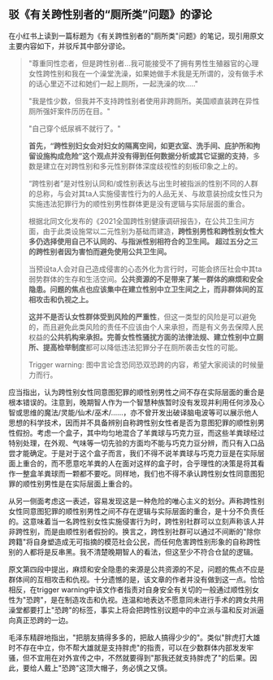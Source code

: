 ## 驳《有关跨性别者的“厕所类”问题》的谬论

在小红书上读到一篇标题为《有关跨性别者的"厕所类"问题》的笔记，现引用原文主要内容如下，并驳斥其中部分谬论。

> "尊重同性恋者，但是跨性别者...我可能接受不了拥有男性生殖器官的心理女性跨性别和我在一个澡堂洗澡，如果她做手术我是无所谓的，没有做手术的话心里迈不过和她们一起上厕所，一起洗澡的坎....."
>
> "我是性少数，但我并不支持跨性别者使用非跨厕所。美国顺直装跨在异性厕所强奸案件历历在目。"
>
> "自己穿个纸尿裤不就行了。"
>
> **首先，“跨性别妇女会对妇女的隔离空间，如更衣室、洗手间、庇护所和拘留设施构成危险”这个观点并没有得到任何数据分析或其它证据的支持**，多数是建立在对跨性别和多元性别群体深度歧视性的刻板印象之上的。
>
> “跨性别者”是对性别认同和/或性别表达与出生时被指派的性别不同的人群的总称，与会对其ta人实施侵害性行为的人品无关、与故意装扮成女性只为实施违法犯罪行为的顺性别男性群体更是没有逻辑与实际层面的重合。
>
> 根据北同文化发布的《2021全国跨性别健康调研报告》，在公共卫生间方面，由于此类设施常以二元性别为基础而建造，**跨性别男性和跨性别女性大多仍选择使用自己不认同的、与指派性别相符合的卫生间。 超过五分之三的跨性别者因为害怕而避免使用公共卫生间。**
>
> 当预设ta人会对自己造成侵害的心态外化为言行时，可能会挤压社会中其ta弱势群体的生存和生活空间。**公共资源的不足带来了某一群体的麻烦和安全隐患。问题的焦点也应该集中在建立性别中立卫生间之上，而非群体间的互相攻击和仇视之上。**
>
> **这并不是否认女性群体受到风险的严重性**，但这一类型的风险是可以避免的，而且避免此类风险的责任不应该由个人来承担，而是有义务去保障人民权益的**公共机构来承担。完善女性性骚扰方面的法律法规、建立性别中立厕所、提高检举制度**都可以降低违法犯罪分子在厕所袭击女性的可能。
>
> Trigger warning: 图中言论含恐同恐双恐跨的内容，希望大家阅读的时候量力而行。

应当指出，认为跨性别女性同意图犯罪的顺性别男性之间不存在实际层面的重合是根本错误的。注意到，晚期智人作为一个智慧种族暂时没有发现并利用任何涉及心智或思维的魔法/灵能/仙术/巫术/……，亦不曾开发出破译脑电波等可以展示他人思想的科学技术，因而并不具备辨别自称跨性别女性者是否为意图犯罪的顺性别男性假扮。考虑一个盒子，其中均匀地混合了羊粪球与巧克力豆，而这些羊粪球经过特别处理，在外观、气味等一切先验的方面均不能与巧克力豆分辨，而只有入口品尝才能确定。于是对于这个盒子而言，我们不得不说羊粪球与巧克力豆是在实际层面上重合的，而不愿意吃羊粪的人在面对这样的盒子时，合乎理性的决策是将其看作一整盒羊粪球而一颗都不要吃。同样地，我们也不得不承认跨性别女性同意图犯罪的顺性别男性是在实际层面上重合的。

从另一侧面考虑这一表述，容易发现这是一种危险的唯心主义的划分。声称跨性别女性同意图犯罪的顺性别男性之间不存在逻辑与实际层面的重合，是十分不负责任的。这意味着当一名跨性别女性实施侵害行为时，跨性别社群可以立刻声称该人并非跨性别，而是由顺性别者假扮的。换言之，跨性别社群可以通过不间断的"除你跨籍"将自身塑造成无可指摘的模范社会公民，而任何危害跨性别形象的自称跨性别的人都将是反串黑。我不清楚晚期智人的看法，但这至少不符合仓鼠的逻辑。

原文第四段中提出，麻烦和安全隐患的来源是公共资源的不足，问题的焦点不应是群体间的互相攻击和仇视。十分遗憾的是，该文章的作者并没有做到这一点。恰恰相反，在trigger warning中该文作者指责对自身安全有关切的一般通过顺性别女性为"恐跨"，是在制造攻击和仇视。连温和地表达不愿意同未进行手术的跨女共用澡堂都要打上"恐跨"的标签，事实上将会把跨性别议题中的中立派与温和反对派逼向真正恐跨的一边。

毛泽东精辟地指出，"把朋友搞得多多的，把敌人搞得少少的"。类似"胖虎打大雄时不存在中立，你不帮大雄就是支持胖虎"的指责，可以在少数群体内部发发牢骚，但不宜用在对外宣传之中，不然就要得到"那我还就支持胖虎了"的后果。因此，要给人戴上"恐跨"这顶大帽子，务必慎之又慎。

